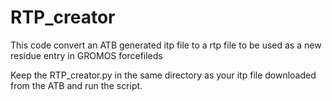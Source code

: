 # RTP_creator
This code convert an ATB generated itp file to a rtp file to be used as a new residue entry in GROMOS forcefileds

Keep the RTP_creator.py in the same directory as your itp file downloaded from the ATB and run the script. 
